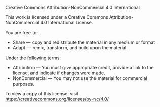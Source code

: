 Creative Commons Attribution-NonCommercial 4.0 International

This work is licensed under a Creative Commons Attribution-NonCommercial 4.0 International License.

You are free to:
- Share — copy and redistribute the material in any medium or format
- Adapt — remix, transform, and build upon the material

Under the following terms:
- Attribution — You must give appropriate credit, provide a link to the license, and indicate if changes were made. 
- NonCommercial — You may not use the material for commercial purposes.

To view a copy of this license, visit https://creativecommons.org/licenses/by-nc/4.0/